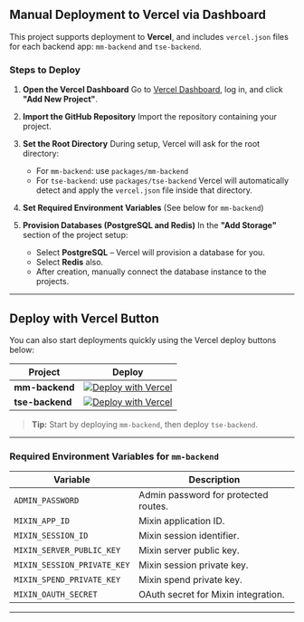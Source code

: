 ## Manual Deployment to Vercel via Dashboard

This project supports deployment to **Vercel**, and includes `vercel.json` files for each backend app: `mm-backend` and `tse-backend`.

### Steps to Deploy

1. **Open the Vercel Dashboard**
   Go to [Vercel Dashboard](https://vercel.com/dashboard), log in, and click **"Add New Project"**.

2. **Import the GitHub Repository**
   Import the repository containing your project.

3. **Set the Root Directory**
   During setup, Vercel will ask for the root directory:

    * For `mm-backend`: use `packages/mm-backend`
    * For `tse-backend`: use `packages/tse-backend`
      Vercel will automatically detect and apply the `vercel.json` file inside that directory.

4. **Set Required Environment Variables** (See below for `mm-backend`)

5. **Provision Databases (PostgreSQL and Redis)**
   In the **"Add Storage"** section of the project setup:

    * Select **PostgreSQL** – Vercel will provision a database for you.
    * Select **Redis** also.
    * After creation, manually connect the database instance to the projects.

---

## Deploy with Vercel Button

You can also start deployments quickly using the Vercel deploy buttons below:

| Project         | Deploy                                                                                                                                                                                                                                                                                                                                                             |
| --------------- | ------------------------------------------------------------------------------------------------------------------------------------------------------------------------------------------------------------------------------------------------------------------------------------------------------------------------------------------------------------------ |
| **mm-backend**  | [![Deploy with Vercel](https://vercel.com/button)](https://vercel.com/new/clone?repository-url=https%3A%2F%2Fgithub.com%2FHu-Fi%2FMr.Market-V2%2Ftree%2Fmain%2Fpackages%2Fmm-backend&env=ADMIN_PASSWORD,MIXIN_APP_ID,MIXIN_SESSION_ID,MIXIN_SERVER_PUBLIC_KEY,MIXIN_SESSION_PRIVATE_KEY,MIXIN_SPEND_PRIVATE_KEY,MIXIN_OAUTH_SECRET) |
| **tse-backend** | [![Deploy with Vercel](https://vercel.com/button)](https://vercel.com/new/clone?repository-url=https%3A%2F%2Fgithub.com%2FHu-Fi%2FMr.Market-V2%2Ftree%2Fmain%2Fpackages%2Ftse-backend)                                                                                                                                                                             |

> **Tip:** Start by deploying `mm-backend`, then deploy `tse-backend`.

---

### Required Environment Variables for `mm-backend`

| Variable                    | Description                          |
| --------------------------- | ------------------------------------ |
| `ADMIN_PASSWORD`            | Admin password for protected routes. |
| `MIXIN_APP_ID`              | Mixin application ID.                |
| `MIXIN_SESSION_ID`          | Mixin session identifier.            |
| `MIXIN_SERVER_PUBLIC_KEY`   | Mixin server public key.             |
| `MIXIN_SESSION_PRIVATE_KEY` | Mixin session private key.           |
| `MIXIN_SPEND_PRIVATE_KEY`   | Mixin spend private key.             |
| `MIXIN_OAUTH_SECRET`        | OAuth secret for Mixin integration.  |

---
